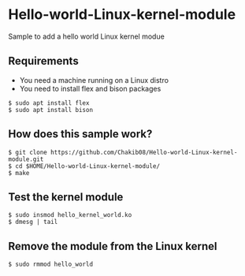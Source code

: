 # Hello-world-Linux-kernel-module
Sample to add a hello world Linux kernel modue


## Requirements
* You need a machine running on a Linux distro
* You need to install flex and bison packages

```
$ sudo apt install flex
$ sudo apt install bison
```
   
## How does this sample work?

```
$ git clone https://github.com/Chakib08/Hello-world-Linux-kernel-module.git
$ cd $HOME/Hello-world-Linux-kernel-module/
$ make
```

## Test the kernel module

```
$ sudo insmod hello_kernel_world.ko
$ dmesg | tail
```

## Remove the module from the Linux kernel
`$ sudo rmmod hello_world`
 
